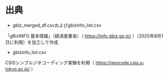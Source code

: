 # 出典

- gbiz_merged_df.csvおよびgbizinfo_list.csv

「gBizINFO 基本情報」（経済産業省）（ https://info.gbiz.go.jp/ ）（2025年8月1日に利用）を加工して作成

- gbizinfo_list.csv

CSISシンプルジオコーディング実験を利用（ https://geocode.csis.u-tokyo.ac.jp/ ）
